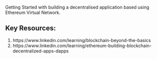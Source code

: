 Getting Started with building a decentralised application based using Ethereum Virtual Network. 






## Key Resources:
<ol>
<li>https://www.linkedin.com/learning/blockchain-beyond-the-basics </li>
<li>https://www.linkedin.com/learning/ethereum-building-blockchain-decentralized-apps-dapps</li>
</ol>







